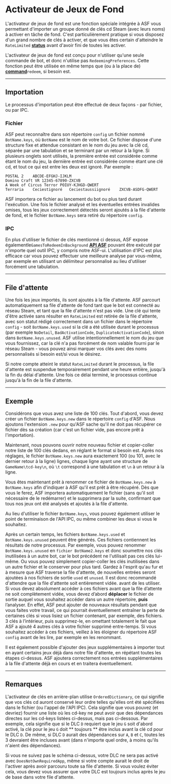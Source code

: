 # Activateur de Jeux de Fond

L'activateur de jeux de fond est une fonction spéciale intégrée à ASF vous permettant d'importer un groupe donné de clés cd Steam (avec leurs noms) à activer en tâche de fond. C'est particulièrement pratique si vous disposez d'un grand nombre de clés à activer, et que vous êtes certain d'atteindre le `RateLimited` **[status](https://github.com/JustArchiNET/ArchiSteamFarm/wiki/FAQ#what-is-the-meaning-of-status-when-redeeming-a-key)** avant d'avoir fini de toutes les activer.

L'activateur de jeux de fond est conçu pour n'utiliser qu'une seule commande de bot, et donc n'utilise pas `RedeemingPreferences`. Cette fonction peut être utilisée en même temps que (ou à la place de) **[command](https://github.com/JustArchiNET/ArchiSteamFarm/wiki/Commands)**`redeem`, si besoin est.

* * *

## Importation

Le processus d'importation peut être effectué de deux façons - par fichier, ou par IPC.

### Fichier

ASF peut reconnaître dans son répertoire `config` un fichier nommé `BotName.keys`, où `BotName` est le nom de votre bot. Ce fichier dispose d'une structure fixe et attendue consistant en le nom du jeu avec la clé cd, séparée par une tabulation et se terminant par un retour à la ligne. Si plusieurs onglets sont utilisés, la première entrée est considérée comme étant le nom du jeu, la dernière entrée est considérée comme étant une clé cd, et tout ce qui est entre les deux est ignoré. Par exemple :

    POSTAL 2    ABCDE-EFGHJ-IJKLM
    Domino Craft VR 12345-67890-ZXCVB
    A Week of Circus Terror POIUY-KJHGD-QWERT
    Terraria    Ceciestignoré   Ceciestaussiignoré    ZXCVB-ASDFG-QWERT
    

ASF importera ce fichier au lancement du bot ou plus tard durant l'exécution. Une fois le fichier analysé et les éventuelles entrées invalides omises, tous les jeux correctement détectés seront ajoutés à la file d'attente de fond, et le fichier `BotName.keys` sera retiré du répertoire `config`.

### IPC

En plus d'utiliser le fichier de clés mentionné ci dessus, ASF expose égalementle`GamesToRedeemInBackground` **[API ASF](https://github.com/JustArchiNET/ArchiSteamFarm/wiki/IPC#asf-api)** pouvant être exécuté par n'importe quel outil IPC, y compris notre ASF-ui. L'utilisation d'IPC est plus efficace car vous pouvez effectuer une meilleure analyse par vous-même, par exemple en utilisant un délimiteur personnalisé au lieu d'utiliser forcément une tabulation.

* * *

## File d'attente

Une fois les jeux importés, ils sont ajoutés à la file d'attente. ASF parcourt automatiquement sa file d'attente de fond tant que le bot est connecté au réseau Steam, et tant que la file d'attente n'est pas vide. Une clé qui tente d'être activée sans résulter en `RateLimited` est retirée de la file d'attente, avec son statut rédigé correctement dans un fichier dans le répertoire `config` - soit `BotName.keys.used` si la clé a été utilisée durant le processus (par exemple `NoDetail`, `BadActivationCode`, `DuplicateActivationCode`), sinon dans `BotName.keys.unused`. ASF utilise intentionnellement le nom du jeu que vous fournissez, car la clé n'a pas forcément de nom valable fourni par le réseau Steam - vous pouvez ainsi marquer vos clés avec des noms personnalisés si besoin est/si vous le désirez.

Si notre compte atteint le statut `RateLimited` durant le processus, la file d'attente est suspendue temporairement pendant une heure entière, jusqu'à la fin du délai d'attente. Une fois ce délai terminé, le processus continue jusqu'à la fin de la file d'attente.

* * *

## Exemple

Considérons que vous avez une liste de 100 clés. Tout d'abord, vous devez créer un fichier `BotName.keys.new` dans le répertoire `config` d'ASF. Nous ajoutons l'extension `.new` pour qu'ASF sache qu'il ne doit pas récupérer ce fichier dès sa création (car c'est un fichier vide, pas encore prêt à l'importation).

Maintenant, nous pouvons ouvrir notre nouveau fichier et copier-coller notre liste de 100 clés dedans, en réglant le format si besoin est. Après nos réglages, le fichier `BotName.keys.new` aura exactement 100 (ou 101, avec le dernier retour à la ligne) lignes, chaque ligne ayant une structure de `GameName\tcd-key\n`, où `\t` correspond à une tabulation et `\n` à un retour à la ligne.

Vous êtes maintenant prêt à renommer ce fichier de `BotName.keys.new` à `BotName.keys` afin d'indiquer à ASF qu'il est prêt à être récupéré. Dès que vous le ferez, ASF importera automatiquement le fichier (sans qu'il soit nécessaire de le redémarrer) et le supprimera par la suite, confirmant que tous nos jeux ont été analysés et ajoutés à la file d'attente.

Au lieu d'utiliser le fichier `BotName.keys`, vous pouvez également utiliser le point de terminaison de l'API IPC, ou même combiner les deux si vous le souhaitez.

Après un certain temps, les fichiers `BotName.keys.used` et `BotName.keys.unused` peuvent être générés. Ces fichiers contiennent les résultats de notre processus. Par exemple, vous pouvez renommer `BotName.keys.unused` en `fichier BotName2.keys` et donc soumettre nos clés inutilisées à un autre bot, car le bot précédent ne l'utilisait pas ces clés lui-même. Ou vous pouvez simplement copier-coller les clés inutilisées dans un autre fichier et le conserver pour plus tard. Gardez à l'esprit qu'au fur et à mesure que ASF traverse la file d'attente, de nouvelles entrées seront ajoutées à nos fichiers de sortie `used` et `unused`. Il est donc recommandé d'attendre que la file d'attente soit entièrement vidée. avant de les utiliser. Si vous devez absolument accéder à ces fichiers avant que la file d’attente ne soit complètement vidée, vous devez d’abord **déplacer** le fichier de sortie auquel vous souhaitez accéder dans un autre répertoire, **puis** l’analyser. En effet, ASF peut ajouter de nouveaux résultats pendant que vous faites votre travail, ce qui pourrait éventuellement entraîner la perte de certaines clés si vous lisiez un fichier contenant, par exemple, des fichiers. 3 clés à l’intérieur, puis supprimez-le, en omettant totalement le fait que ASF a ajouté 4 autres clés à votre fichier supprimé entre-temps. Si vous souhaitez accéder à ces fichiers, veillez à les éloigner du répertoire ASF `config` avant de les lire, par exemple en les renommant.

Il est également possible d'ajouter des jeux supplémentaires à importer tout en ayant certains jeux déjà dans notre file d'attente, en répétant toutes les étapes ci-dessus. ASF ajoutera correctement nos entrées supplémentaires à la file d'attente déjà en cours et en traitera éventuellement.

* * *

## Remarques

L'activateur de clés en arrière-plan utilise `OrderedDictionary`, ce qui signifie que vos clés cd auront conservé leur ordre telles qu'elles ont été spécifiées dans le fichier (ou l'appel de l'API IPC). Cela signifie que vous pouvez (et devriez) fournir une liste où les cd-key ne peut avoir que des dépendances directes sur les cd-keys listées ci-dessus, mais pas ci-dessous. Par exemple, cela signifie que si le DLC `D` requiert que le jeu `G` soit d'abord activé, la clé pour le jeu `G` doit ** toujours ** être inclus avant la clé cd pour le DLC `D`. De même, si DLC `D` aurait des dépendances sur `A`, `B` et `C`, toutes les 3 devraient être incluses avant (dans n'importe quel ordre, à moins qu'ils n'aient des dépendances).

Si vous ne suivez pas le schéma ci-dessus, votre DLC ne sera pas activé avec `DoesNotOwnRequiredApp`, même si votre compte aurait le droit de l'activer après avoir parcouru toute sa file d'attente. Si vous voulez éviter cela, vous devez vous assurer que votre DLC est toujours inclus après le jeu de base dans votre file d'attente.